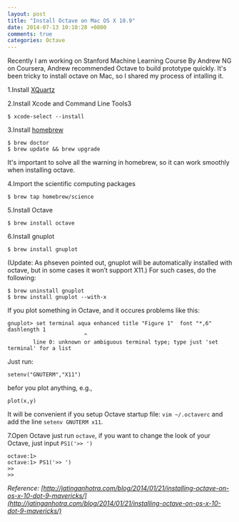 ```yaml
---
layout: post
title: "Install Octave on Mac OS X 10.9"
date: 2014-07-13 10:10:28 +0800
comments: true
categories: Octave
---
```

Recently I am working on Stanford Machine Learning Course By Andrew NG on Coursera, Andrew recommended Octave to build prototype quickly. It's been tricky to install octave on Mac, so I shared my process of intalling it. 

 
1.Install [XQuartz](https://xquartz.macosforge.org/landing/)

2.Install Xcode and Command Line Tools3

```vim
$ xcode-select --install
```
		
3.Install [homebrew](https://github.com/Homebrew/homebrew/wiki/installation)

```vim
$ brew doctor
$ brew update && brew upgrade
```

It's important to solve all the warning in homebrew, so it can work smoothly when installing octave.
		
4.Import the scientific computing packages

```vim
$ brew tap homebrew/science
```
		
5.Install Octave

```vim
$ brew install octave
```
		
6.Install gnuplot

```vim
$ brew install gnuplot
```
	
(Update: As phseven pointed out, gnuplot will be automatically installed with octave, but in some cases it won’t support X11.) For such cases, do the following:

```vim		
$ brew uninstall gnuplot
$ brew install gnuplot --with-x
```

If you plot something in Octave, and it occures problems like this:

```vim	
gnuplot> set terminal aqua enhanced title "Figure 1"  font "*,6" dashlength 1
	           			^	        	             
	    line 0: unknown or ambiguous terminal type; type just 'set terminal' for a list
```     
	
Just run:
		
```vim
setenv("GNUTERM","X11")
```
	
befor you plot anything, e.g.,
	
```vim
plot(x,y)
```
	
It will be convenient if you setup Octave startup file: `vim ~/.octaverc` and add the line `setenv GNUTERM x11`.
	
7.Open Octave just run `octave`, if you want to change the look of your Octave, just input `PS1('>> ')`

```vim
octave:1>
octave:1> PS1('>> ')
>>
>>
```
<!--more-->	
	
*Reference: [http://jatinganhotra.com/blog/2014/01/21/installing-octave-on-os-x-10-dot-9-mavericks/](http://jatinganhotra.com/blog/2014/01/21/installing-octave-on-os-x-10-dot-9-mavericks/)*


